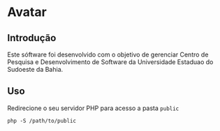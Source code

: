 Avatar
=======================

Introdução
------------
Este sóftware foi desenvolvido com o objetivo de gerenciar Centro de Pesquisa e Desenvolvimento de Software da Universidade Estaduao do Sudoeste da Bahia.

Uso
------------
Redirecione o seu servidor PHP para acesso a pasta `public`

    php -S /path/to/public
